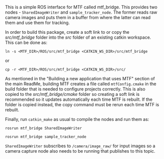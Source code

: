 This is a simple ROS interface for MTF called mtf_bridge. This provides two nodes - `SharedImageWriter` and `sample_tracker_node`.
The former reads raw camera images and puts them in a buffer from where the latter can read them and use them for tracking.

In order to build this package, create a soft link to or copy the _src/mtf_bridge_ folder into the _src_ folder of an existing catkin workspace. This can be done as:

`ln -s <MTF_DIR>/ROS/src/mtf_bridge <CATKIN_WS_DIR>/src/mtf_bridge`

or

`cp -r <MTF_DIR>/ROS/src/mtf_bridge <CATKIN_WS_DIR>/src/`

As mentioned in the "Building a new application that uses MTF" section of the main ReadMe, building MTF creates a file called `mtfConfig.cmake` in the build folder that is needed to configure projects correctly. This is also copied to the _src/mtf_bridge/cmake_ folder so creating a soft link is recommended so it updates automatically each time MTF is rebuilt. 
If the folder is copied instead, the copy command must be rerun each time MTF is rebuilt.

Finally, run `catkin_make` as usual to compile the nodes and run them as:

`rosrun mtf_bridge SharedImageWriter`

`rosrun mtf_bridge sample_tracker_node`

`SharedImageWriter` subscribes to `/camera/image_raw/` for input images so a camera capture node also needs to be running that publishes to this topic.



